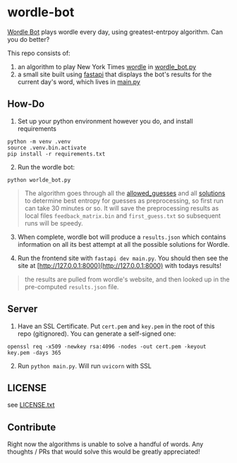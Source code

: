 # wordle-bot

[Wordle Bot](https://wordle-bot.benminahan.com) plays wordle every day, using greatest-entrpoy algorithm. Can you do better?

This repo consists of:

1. an algorithm to play New York Times [wordle](https://fastapi.tiangolo.com/#example) in [wordle_bot.py](./wordle_bot.py)
2. a small site built using [fastapi](https://fastapi.tiangolo.com/#example) that displays the bot's results for the current day's word, which lives in [main.py](./main.py)

## How-Do

1. Set up your python environment however you do, and install requirements

```shell
python -m venv .venv
source .venv.bin.activate
pip install -r requirements.txt
```

2. Run the wordle bot:

```shell
python worlde_bot.py
```

> The algorithm goes through all the [allowed_guesses](./allowed_guesses.txt) and all [solutions](./solutions.txt) to determine best entropy for guesses as preprocessing, so first run can take 30 minutes or so. It will save the preprocessing results as local files `feedback_matrix.bin` and `first_guess.txt` so subsequent runs will be speedy.

3. When complete, wordle bot will produce a `results.json` which contains information on all its best attempt at all the possible solutions for Wordle.

4. Run the frontend site with `fastapi dev main.py`. You should then see the site at [http://127.0.0.1:8000](http://127.0.0.1:8000) with todays results!

> the results are pulled from wordle's website, and then looked up in the pre-computed `results.json` file.

## Server

1. Have an SSL Certificate. Put `cert.pem` and `key.pem` in the root of this repo (gitignored). You can generate a self-signed one:

```shell
openssl req -x509 -newkey rsa:4096 -nodes -out cert.pem -keyout key.pem -days 365
```

2. Run `python main.py`. Will run `uvicorn` with SSL

## LICENSE

see [LICENSE.txt](./LICENSE.txt)

## Contribute

Right now the algorithms is unable to solve a handful of words. Any thoughts / PRs that would solve this would be greatly appreciated!
